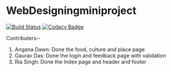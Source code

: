 # WebDesigningminiproject


[![Build Status](https://dev.azure.com/anganadawn/2009MYSSPSB1_TEAM07/_apis/build/status/99002546.2009MYSSPSB1_WEB_TEAM07?branchName=master)](https://dev.azure.com/anganadawn/2009MYSSPSB1_TEAM07/_build/latest?definitionId=1&branchName=master)
[![Codacy Badge](https://app.codacy.com/project/badge/Grade/f0e58f5fad8a43f9aac1d136ed3ad6e8)](https://www.codacy.com/gh/99002546/2009MYSSPSB1_WEB_TEAM07/dashboard?utm_source=github.com&amp;utm_medium=referral&amp;utm_content=99002546/2009MYSSPSB1_WEB_TEAM07&amp;utm_campaign=Badge_Grade)


Contributers:-
1) Angana Dawn: Done the food, culture and place page
2) Gaurav Das: Done the login and feedback page with validation
3) Ria Singh: Done the Index page and header and footer

